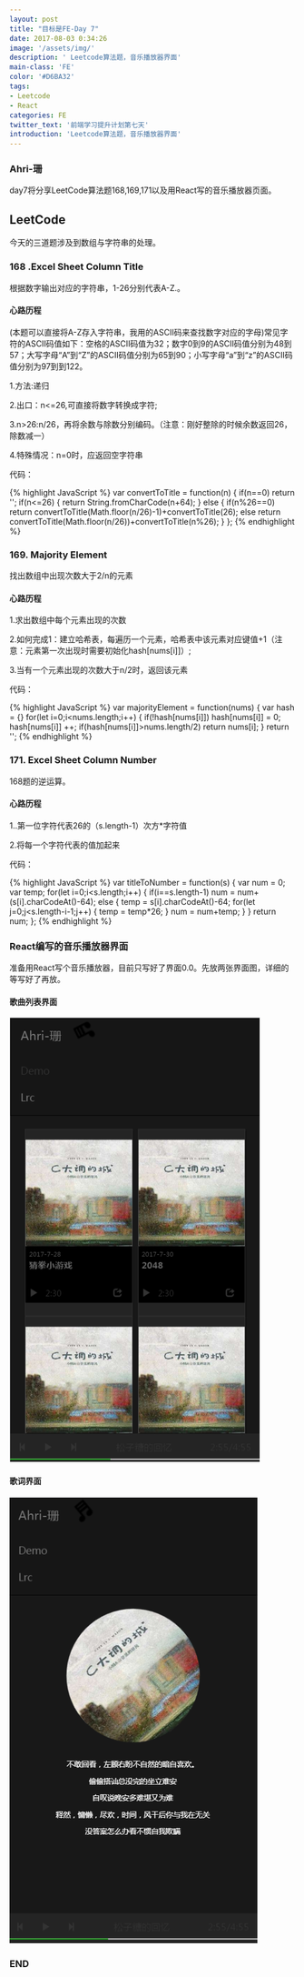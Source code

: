 ```yaml
---
layout: post
title: "目标是FE-Day 7"
date: 2017-08-03 0:34:26
image: '/assets/img/'
description: ' Leetcode算法题，音乐播放器界面'
main-class: 'FE'
color: '#D6BA32'
tags:
- Leetcode
- React
categories: FE
twitter_text: '前端学习提升计划第七天'
introduction: 'Leetcode算法题，音乐播放器界面'
---
```


### Ahri-珊

day7将分享LeetCode算法题168,169,171以及用React写的音乐播放器页面。

## LeetCode

今天的三道题涉及到数组与字符串的处理。

### 168	.Excel Sheet Column Title

根据数字输出对应的字符串，1-26分别代表A-Z.。

#### 心路历程

(本题可以直接将A-Z存入字符串，我用的ASCII码来查找数字对应的字母)常见字符的ASCII码值如下：空格的ASCII码值为32；数字0到9的ASCII码值分别为48到57；大写字母“A”到“Z”的ASCII码值分别为65到90；小写字母“a”到“z”的ASCII码值分别为97到到122。

1.方法:递归

2.出口：n<=26,可直接将数字转换成字符;

3.n>26:n/26，再将余数与除数分别编码。（注意：刚好整除的时候余数返回26，除数减一）

4.特殊情况：n=0时，应返回空字符串

代码：

{% highlight JavaScript %}
var convertToTitle = function(n) {
    if(n==0)
        return '';
    if(n<=26)
        {
            return String.fromCharCode(n+64);
        }
    else
        {
            if(n%26==0)
                return convertToTitle(Math.floor(n/26)-1)+convertToTitle(26);
            else
                return convertToTitle(Math.floor(n/26))+convertToTitle(n%26);
        }
};
{% endhighlight %}

### 169. Majority Element

找出数组中出现次数大于2/n的元素

#### 心路历程

 1.求出数组中每个元素出现的次数
 
 2.如何完成1：建立哈希表，每遍历一个元素，哈希表中该元素对应键值+1（注意：元素第一次出现时需要初始化hash[nums[i]]）;
 
 3.当有一个元素出现的次数大于n/2时，返回该元素

代码：

{% highlight JavaScript %}
var majorityElement = function(nums) {
    var hash = {}
    for(let i=0;i<nums.length;i++)
        {
            if(!hash[nums[i]])
                hash[nums[i]] = 0;
            hash[nums[i]] ++;
            if(hash[nums[i]]>nums.length/2)
                return nums[i];
        }
    return '';
{% endhighlight %}

### 171. Excel Sheet Column Number

168题的逆运算。

#### 心路历程

1..第一位字符代表26的（s.length-1）次方*字符值

2.将每一个字符代表的值加起来

代码：

{% highlight JavaScript %}
var titleToNumber = function(s) {
    var num = 0;
    var temp;
    for(let i=0;i<s.length;i++)
        {
            if(i==s.length-1)
                num = num+(s[i].charCodeAt()-64);
            else
                {
                    temp = s[i].charCodeAt()-64;
                    for(let j=0;j<s.length-i-1;j++)
                        {
                            temp = temp*26;
                        }
                    num = num+temp;
                }
        }
    return num;
};
{% endhighlight %}

### React编写的音乐播放器界面

准备用React写个音乐播放器，目前只写好了界面0.0。先放两张界面图，详细的等写好了再放。

#### 歌曲列表界面

![player_demo](/assets/media/player_demo.png)

#### 歌词界面

![player_lrc](/assets/media/player_lrc.png)

### END